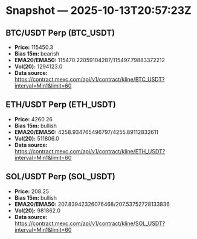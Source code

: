 # Snapshot — 2025-10-13T20:57:23Z

## BTC/USDT Perp (BTC_USDT)
- **Price:** 115450.3
- **Bias 15m:** bearish
- **EMA20/EMA50:** 115470.22059104287/115497.79883372212
- **Vol(20):** 1294123.0
- **Data source:** https://contract.mexc.com/api/v1/contract/kline/BTC_USDT?interval=Min1&limit=60

## ETH/USDT Perp (ETH_USDT)
- **Price:** 4260.26
- **Bias 15m:** bullish
- **EMA20/EMA50:** 4258.934765496797/4255.89112832611
- **Vol(20):** 511806.0
- **Data source:** https://contract.mexc.com/api/v1/contract/kline/ETH_USDT?interval=Min1&limit=60

## SOL/USDT Perp (SOL_USDT)
- **Price:** 208.25
- **Bias 15m:** bullish
- **EMA20/EMA50:** 207.83942326076468/207.53752728133836
- **Vol(20):** 981862.0
- **Data source:** https://contract.mexc.com/api/v1/contract/kline/SOL_USDT?interval=Min1&limit=60
